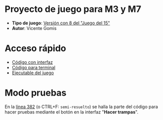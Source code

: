 # Proyecto de juego para M3 y M7
- **Tipo de juego**: [Versión con 8 del "Juego del 15"](https://es.wikipedia.org/wiki/Juego_del_15)
- **Autor**: Vicente Gomis

# Acceso rápido
- [Código con interfaz](https://github.com/M5Gomis/Juego01_M3-M7/blob/master/Puzle/src/Puzle.java)
- [Código para terminal](https://github.com/M5Gomis/Juego01_M3-M7/blob/master/Puzle.java)
- [Ejecutable del juego](https://github.com/M5Gomis/Juego01_M3-M7/blob/master/Puzle.jar)

# Modo pruebas
En la [línea 382](https://github.com/M5Gomis/Juego01_M3-M7/blob/5d212d5f5631b9c42f9a1029c0a562f635c793b2/Puzle/src/Puzle.java#L382) (o CTRL+F: `semi-resuelto`) se halla la parte del código para hacer pruebas mediante el botón en la interfaz "**Hacer trampas**".

